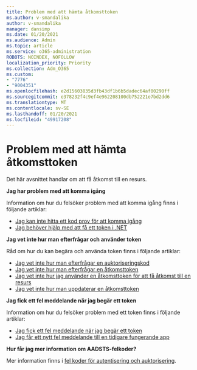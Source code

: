 ```yaml
---
title: Problem med att hämta åtkomsttoken
ms.author: v-smandalika
author: v-smandalika
manager: dansimp
ms.date: 01/20/2021
ms.audience: Admin
ms.topic: article
ms.service: o365-administration
ROBOTS: NOINDEX, NOFOLLOW
localization_priority: Priority
ms.collection: Adm_O365
ms.custom:
- "7776"
- "9004351"
ms.openlocfilehash: e2d15603835d3fb43df1b6b5dadec64af00290ff
ms.sourcegitcommit: e378232f4c9ef4e962208100db752221e7bd2dd6
ms.translationtype: MT
ms.contentlocale: sv-SE
ms.lasthandoff: 01/20/2021
ms.locfileid: "49917208"
---
```

# <a name="issues-with-getting-access-tokens"></a>Problem med att hämta åtkomsttoken

Det här avsnittet handlar om att få åtkomst till en resurs.

**Jag har problem med att komma igång**

Information om hur du felsöker problem med att komma igång finns i följande artiklar:

- [Jag kan inte hitta ett kod prov för att komma igång](https://docs.microsoft.com/azure/active-directory/develop/sample-v2-code) 
- [Jag behöver hjälp med att få ett token i .NET](https://docs.microsoft.com/azure/active-directory/develop/authentication-flows-app-scenarios)

**Jag vet inte hur man efterfrågar och använder token**

Råd om hur du kan begära och använda token finns i följande artiklar:

- [Jag vet inte hur man efterfrågar en auktoriseringskod](https://docs.microsoft.com/azure/active-directory/develop/v2-oauth2-auth-code-flow#request-an-authorization-code) 
- [Jag vet inte hur man efterfrågar en åtkomsttoken](https://docs.microsoft.com/azure/active-directory/develop/v2-oauth2-auth-code-flow#use-the-authorization-code-to-request-an-access-token) 
- [Jag vet inte hur jag använder en åtkomsttoken för att få åtkomst till en resurs](https://docs.microsoft.com/azure/active-directory/develop/v2-oauth2-auth-code-flow#use-the-access-token-to-access-the-resource) 
- [Jag vet inte hur man uppdaterar en åtkomsttoken](https://docs.microsoft.com/azure/active-directory/develop/v2-oauth2-auth-code-flow#refreshing-the-access-tokens)

**Jag fick ett fel meddelande när jag begär ett token**

Information om hur du felsöker problem med ett token finns i följande artiklar:

- [Jag fick ett fel meddelande när jag begär ett token](https://docs.microsoft.com/azure/active-directory/develop/reference-aadsts-error-codes) 
- [Jag får ett nytt fel meddelande till en tidigare fungerande app](https://docs.microsoft.com/azure/active-directory/develop/reference-breaking-changes)

**Hur får jag mer information om AADSTS-felkoder?**

Mer information finns i [fel koder för autentisering och auktorisering](https://docs.microsoft.com/azure/active-directory/develop/reference-aadsts-error-codes).





